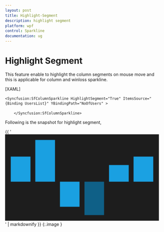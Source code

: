 ```yaml
---
layout: post
title: Highlight-Segment
description: highlight segment
platform: wpf
control: Sparkline
documentation: ug
---
```


# Highlight Segment

This feature enable to highlight the column segments on mouse move and this is applicable for column and winloss sparkline.

[XAML]

    <Syncfusion:SfColumnSparkline HighlightSegment="True" ItemsSource="{Binding UsersList}" YBindingPath="NoOfUsers" >

        </Syncfusion:SfColumnSparkline>

Following is the snapshot for highlight segment,

{{ '![C:/Users/ApoorvahR/Desktop/9.png](Highlight-Segment_images/Highlight-Segment_img1.png)' | markdownify }}
{:.image }


